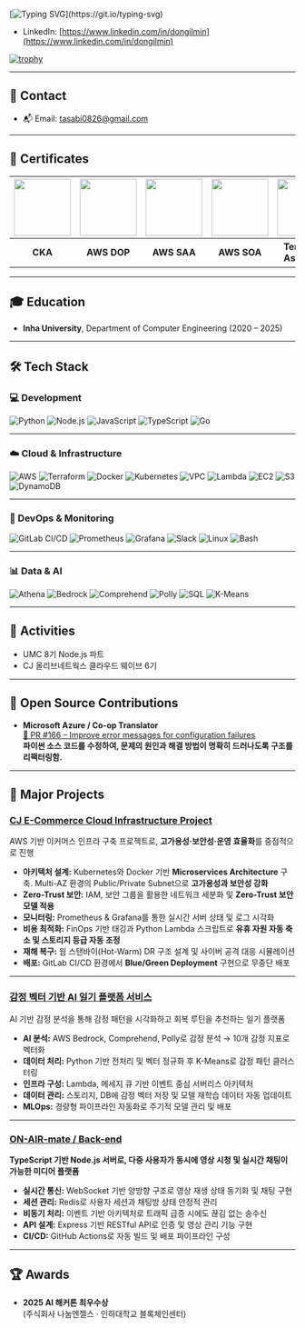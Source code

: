 [![Typing SVG](https://readme-typing-svg.demolab.com/?lines=Hi+Im+Dongil+Min;)](https://git.io/typing-svg)
- LinkedIn: [https://www.linkedin.com/in/dongilmin](https://www.linkedin.com/in/dongilmin)


[![trophy](https://github-profile-trophy.vercel.app/?username=DongilMin)](https://github.com/ryo-ma/github-profile-trophy)

---

## 📧 Contact  
- 📬 Email: [tasabi0826@gmail.com](mailto:tasabi0826@gmail.com)

---

## 🪪 Certificates  

| <img src="https://github.com/user-attachments/assets/a7c22d77-6380-4654-b1d5-60cce657c4eb" width="100"/> | <img src="https://github.com/user-attachments/assets/fd25ce71-7455-4c69-a79a-4c59432c32dd" width="100"/> | <img src="https://github.com/user-attachments/assets/bce87582-e636-492b-99ed-fdd0f2afea39" width="100"/> | <img src="https://github.com/user-attachments/assets/884026da-b1a3-4f94-b3ba-15d1b8fd8b52" width="100"/> | <img src="https://github.com/user-attachments/assets/97f7e6d2-fcbf-4920-b429-9e1d27829da1" width="100"/> | <img src="https://img.shields.io/badge/SQLD-SQL%20Developer-4479A1?logo=mysql&logoColor=white" width="100"/> | <img src="https://img.shields.io/badge/Linux%20Master-2급-FCC624?logo=linux&logoColor=black" width="100"/> |
|:---:|:---:|:---:|:---:|:---:|:---:|:---:|
| **CKA** | **AWS DOP** | **AWS SAA** | **AWS SOA** | **Terraform Associate** | **SQLD** | **Linux Master 2급** |


---

## 🎓 Education  
- **Inha University**, Department of Computer Engineering (2020 – 2025)

---

## 🛠 Tech Stack

### 💻 Development
![Python](https://img.shields.io/badge/-Python-3776AB?style=flat&logo=python&logoColor=white)
![Node.js](https://img.shields.io/badge/-Node.js-339933?style=flat&logo=node.js&logoColor=white)
![JavaScript](https://img.shields.io/badge/-JavaScript-F7DF1E?style=flat&logo=javascript&logoColor=black)
![TypeScript](https://img.shields.io/badge/-TypeScript-3178C6?style=flat&logo=typescript&logoColor=white)
![Go](https://img.shields.io/badge/-Go-00ADD8?style=flat&logo=go&logoColor=white)

---

### ☁️ Cloud & Infrastructure
![AWS](https://img.shields.io/badge/-AWS-232F3E?style=flat&logo=amazonaws&logoColor=white)
![Terraform](https://img.shields.io/badge/-Terraform-844FBA?style=flat&logo=terraform&logoColor=white)
![Docker](https://img.shields.io/badge/-Docker-2496ED?style=flat&logo=docker&logoColor=white)
![Kubernetes](https://img.shields.io/badge/-Kubernetes-326CE5?style=flat&logo=kubernetes&logoColor=white)
![VPC](https://img.shields.io/badge/-AWS%20VPC-232F3E?style=flat&logo=amazonaws&logoColor=white)
![Lambda](https://img.shields.io/badge/-AWS%20Lambda-FF9900?style=flat&logo=awslambda&logoColor=white)
![EC2](https://img.shields.io/badge/-EC2-FF9900?style=flat&logo=amazonec2&logoColor=white)
![S3](https://img.shields.io/badge/-S3-569A31?style=flat&logo=amazons3&logoColor=white)
![DynamoDB](https://img.shields.io/badge/-DynamoDB-4053D6?style=flat&logo=amazondynamodb&logoColor=white)

---

### 🔧 DevOps & Monitoring
![GitLab CI/CD](https://img.shields.io/badge/-GitLab%20CI%2FCD-FCA121?style=flat&logo=gitlab&logoColor=white)
![Prometheus](https://img.shields.io/badge/-Prometheus-E6522C?style=flat&logo=prometheus&logoColor=white)
![Grafana](https://img.shields.io/badge/-Grafana-F46800?style=flat&logo=grafana&logoColor=white)
![Slack](https://img.shields.io/badge/-Slack-4A154B?style=flat&logo=slack&logoColor=white)
![Linux](https://img.shields.io/badge/-Linux-FCC624?style=flat&logo=linux&logoColor=black)
![Bash](https://img.shields.io/badge/-Bash-4EAA25?style=flat&logo=gnubash&logoColor=white)

---

### 📊 Data & AI
![Athena](https://img.shields.io/badge/-Amazon%20Athena-232F3E?style=flat&logo=amazonaws&logoColor=white)
![Bedrock](https://img.shields.io/badge/-AWS%20Bedrock-FF4F00?style=flat&logo=amazonaws&logoColor=white)
![Comprehend](https://img.shields.io/badge/-AWS%20Comprehend-4053D6?style=flat&logo=amazonaws&logoColor=white)
![Polly](https://img.shields.io/badge/-AWS%20Polly-232F3E?style=flat&logo=amazonaws&logoColor=white)
![SQL](https://img.shields.io/badge/-SQL-336791?style=flat&logo=postgresql&logoColor=white)
![K-Means](https://img.shields.io/badge/-K--Means-3776AB?style=flat&logo=python&logoColor=white)

---

## 🤝 Activities  
- UMC 8기 Node.js 파트  
- CJ 올리브네트웍스 클라우드 웨이브 6기  

---

## 🧩 Open Source Contributions

- **Microsoft Azure / Co-op Translator**  
  [🔗 PR #166 – Improve error messages for configuration failures](https://github.com/Azure/co-op-translator/pull/166)  
  **파이썬 소스 코드를 수정하여, 문제의 원인과 해결 방법이 명확히 드러나도록 구조를 리팩터링함.**

---

## 🚀 Major Projects

### **[CJ E-Commerce Cloud Infrastructure Project](https://github.com/cloud-wave-best-zizon)**  
AWS 기반 이커머스 인프라 구축 프로젝트로, **고가용성·보안성·운영 효율화**를 중점적으로 진행  

- **아키텍처 설계:** Kubernetes와 Docker 기반 **Microservices Architecture** 구축. Multi-AZ 환경의 Public/Private Subnet으로 **고가용성과 보안성 강화**  
- **Zero-Trust 보안:** IAM, 보안 그룹을 활용한 네트워크 세분화 및 **Zero-Trust 보안 모델 적용**  
- **모니터링:** Prometheus & Grafana를 통한 실시간 서버 상태 및 로그 시각화  
- **비용 최적화:** FinOps 기반 태깅과 Python Lambda 스크립트로 **유휴 자원 자동 축소 및 스토리지 등급 자동 조정**  
- **재해 복구:** 웜 스탠바이(Hot-Warm) DR 구조 설계 및 사이버 공격 대응 시뮬레이션  
- **배포:** GitLab CI/CD 환경에서 **Blue/Green Deployment** 구현으로 무중단 배포  

---

### **[감정 벡터 기반 AI 일기 플랫폼 서비스](https://github.com/inha-cloud-project-09)**  
AI 기반 감정 분석을 통해 감정 패턴을 시각화하고 회복 루틴을 추천하는 일기 플랫폼  

- **AI 분석:** AWS Bedrock, Comprehend, Polly로 감정 분석 → 10개 감정 지표로 벡터화  
- **데이터 처리:** Python 기반 전처리 및 벡터 정규화 후 K-Means로 감정 패턴 클러스터링  
- **인프라 구성:** Lambda, 메세지 큐 기반 이벤트 중심 서버리스 아키텍처  
- **데이터 관리:** 스토리지, DB에 감정 벡터 저장 및 모델 재학습 데이터 자동 업데이트  
- **MLOps:** 경량형 파이프라인 자동화로 주기적 모델 관리 및 배포  

---

### **[ON-AIR-mate / Back-end](https://github.com/ON-AIR-mate/Node.js)**  
**TypeScript 기반 Node.js 서버로, 다중 사용자가 동시에 영상 시청 및 실시간 채팅이 가능한 미디어 플랫폼**  

- **실시간 통신:** WebSocket 기반 양방향 구조로 영상 재생 상태 동기화 및 채팅 구현  
- **세션 관리:** Redis로 사용자 세션과 채팅방 상태 안정적 관리  
- **비동기 처리:** 이벤트 기반 아키텍처로 트래픽 급증 시에도 끊김 없는 송수신  
- **API 설계:** Express 기반 RESTful API로 인증 및 영상 관리 기능 구현  
- **CI/CD:** GitHub Actions로 자동 빌드 및 배포 파이프라인 구성  

---

## 🏆 Awards

- **2025 AI 해커톤 최우수상**  
  (주식회사 나눔엔젤스 · 인하대학교 블록체인센터)
